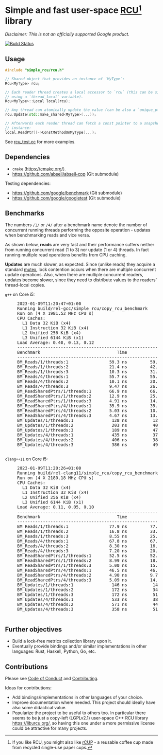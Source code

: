 # Simple and fast user-space [RCU](Read-Copy-Update)[^1] library

[RCU]: https://en.wikipedia.org/wiki/Read-copy-update

[^1]: If you like RCU, you might also like [rCUP](https://circularandco.com/shop/reusables/circular-reusable-coffee-cup) - a reusable coffee cup made from recycled single-use paper cups.

_*Disclaimer:* This is not an officially supported Google product._

[![Build Status](https://app.travis-ci.com/ppetr/lockfree-userspace-rcu.svg?branch=main)](https://app.travis-ci.com/ppetr/lockfree-userspace-rcu)

## Usage

```c++
#include "simple_rcu/rcu.h"

// Shared object that provides an instance of `MyType`:
Rcu<MyType> rcu;

// Each reader thread creates a local accessor to `rcu` (this can be simplified
// using a `thread_local` variable).
Rcu<MyType>::Local local(rcu);

// Any thread can atomically update the value (can be also a `unique_ptr`):
rcu.Update(std::make_shared<MyType>(...));

// Afterwards each reader thread can fetch a const pointer to a snapshot of the
// instance:
local.ReadPtr()->ConstMethodOnMyType(...);
```

See [rcu_test.cc](simple_rcu/rcu_test.cc) for more examples.

## Dependencies

- `cmake` (https://cmake.org/).
- https://github.com/abseil/abseil-cpp (Git submodule)

Testing dependencies:

- https://github.com/google/benchmark (Git submodule)
- https://github.com/google/googletest (Git submodule)

## Benchmarks

The numbers `/1/` or `/4/` after a benchmark name denote the number of
concurrent running threads performing the opposite operation - updates when
benchmarking reads and vice versa.

As shown below, **reads** are very fast and their performance suffers neither
from running concurrent read (1 to 3) nor update (1 or 4) threads. In fact
running multiple read operations benefits from CPU caching.

**Updates** are much slower, as expected. Since (unlike reads) they acquire a
standard [mutex](https://abseil.io/docs/cpp/guides/synchronization), lock
contention occurs when there are multiple concurrent update operations. Also,
when there are multiple concurrent readers, updates become slower, since they
need to distribute values to the readers' thread-local copies.

<dl>
<dt><code>g++</code> on Core i5:</dt>
  <dd>
    <pre>
2023-01-09T11:20:47+01:00
Running build/rel-gcc/simple_rcu/copy_rcu_benchmark
Run on (4 X 1981.52 MHz CPU s)
CPU Caches:
  L1 Data 32 KiB (x4)
  L1 Instruction 32 KiB (x4)
  L2 Unified 256 KiB (x4)
  L3 Unified 6144 KiB (x1)
Load Average: 0.40, 0.13, 0.12
------------------------------------------------------------------------
Benchmark                              Time             CPU   Iterations
------------------------------------------------------------------------
BM_Reads/1/threads:1                59.3 ns         59.3 ns     11819321
BM_Reads/1/threads:2                21.4 ns         42.7 ns     16274508
BM_Reads/1/threads:3                10.3 ns         31.0 ns     20191095
BM_Reads/4/threads:1                55.7 ns         55.7 ns     12663755
BM_Reads/4/threads:2                10.1 ns         20.1 ns     38452336
BM_Reads/4/threads:3                9.47 ns         26.8 ns     38557011
BM_ReadSharedPtrs/1/threads:1       66.9 ns         66.9 ns     10383232
BM_ReadSharedPtrs/1/threads:2       12.9 ns         25.7 ns     20000000
BM_ReadSharedPtrs/1/threads:3       4.91 ns         14.7 ns     42913059
BM_ReadSharedPtrs/4/threads:1       35.9 ns         35.9 ns     23200403
BM_ReadSharedPtrs/4/threads:2       5.03 ns         10.1 ns     63553140
BM_ReadSharedPtrs/4/threads:3       4.67 ns         13.5 ns     56092143
BM_Updates/1/threads:1               128 ns          128 ns      5502765
BM_Updates/1/threads:2               203 ns          402 ns      1694968
BM_Updates/1/threads:3               189 ns          479 ns      1495890
BM_Updates/4/threads:1               435 ns          374 ns      1827026
BM_Updates/4/threads:2               406 ns          384 ns      1986608
BM_Updates/4/threads:3               386 ns          494 ns      1299039
    </pre>
  </dd>
<dt><code>clang++11</code> on Core i5:</dt>
  <dd>
    <pre>
2023-01-09T11:20:26+01:00
Running build/rel-clang11/simple_rcu/copy_rcu_benchmark
Run on (4 X 2180.18 MHz CPU s)
CPU Caches:
  L1 Data 32 KiB (x4)
  L1 Instruction 32 KiB (x4)
  L2 Unified 256 KiB (x4)
  L3 Unified 6144 KiB (x1)
Load Average: 0.11, 0.05, 0.10
------------------------------------------------------------------------
Benchmark                              Time             CPU   Iterations
------------------------------------------------------------------------
BM_Reads/1/threads:1                77.9 ns         77.9 ns      8973229
BM_Reads/1/threads:2                16.8 ns         33.5 ns     19910656
BM_Reads/1/threads:3                8.55 ns         25.7 ns     27743406
BM_Reads/4/threads:1                67.8 ns         67.7 ns     10000000
BM_Reads/4/threads:2                8.30 ns         16.5 ns     44192786
BM_Reads/4/threads:3                7.20 ns         20.1 ns     30000000
BM_ReadSharedPtrs/1/threads:1       52.5 ns         52.5 ns     13525121
BM_ReadSharedPtrs/1/threads:2       8.99 ns         18.0 ns     42398912
BM_ReadSharedPtrs/1/threads:3       5.00 ns         15.0 ns     44616918
BM_ReadSharedPtrs/4/threads:1       46.5 ns         46.5 ns     13235953
BM_ReadSharedPtrs/4/threads:2       4.90 ns         9.74 ns     58649326
BM_ReadSharedPtrs/4/threads:3       5.09 ns         14.6 ns     47492265
BM_Updates/1/threads:1               146 ns          146 ns      4773062
BM_Updates/1/threads:2               172 ns          344 ns      1867244
BM_Updates/1/threads:3               172 ns          515 ns      1238121
BM_Updates/4/threads:1               533 ns          388 ns      1775958
BM_Updates/4/threads:2               571 ns          440 ns      1524154
BM_Updates/4/threads:3               358 ns          510 ns      1448880
    </pre>
  </dd>
</dl>

## Further objectives

- Build a lock-free metrics collection library upon it.
- Eventually provide bindings and/or similar implementations in other
  languages: Rust, Haskell, Python, Go, etc.

## Contributions

Please see [Code of Conduct](docs/code-of-conduct.md) and [Contributing](docs/contributing.md).

Ideas for contributions:

- Add bindings/implementations in other languages of your choice.
- Improve documentation where needed. This project should ideally have also
  some didactical value.
- Popularize the project to be useful to others too. In particular there seems
  to be just a copy-left (LGPLv2.1) user-space C++ RCU library
  https://liburcu.org/, so having this one under a more permissive license could
  be attractive for many projects.
